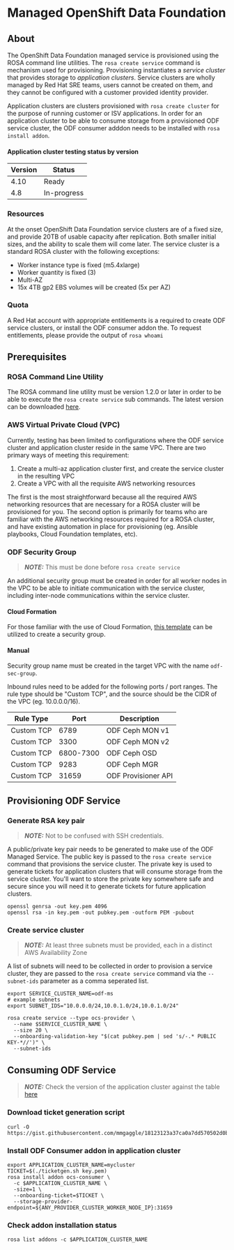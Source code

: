 # Managed OpenShift Data Foundation

## About

The OpenShift Data Foundation managed service is provisioned using the ROSA command line utilities. The `rosa create service` command is mechanism used for provisioning. Provisioning instantiates a _service cluster_ that provides storage to _application clusters_. Service clusters are wholly managed by Red Hat SRE teams, users cannot be created on them, and they cannot be configured with a customer provided identity provider.

Application clusters are clusters provisioned with `rosa create cluster` for the purpose of running customer or ISV applications. In order for an application cluster to be able to consume storage from a provisioned ODF service cluster, the ODF consumer adddon needs to be installed with `rosa install addon`.

#### Application cluster testing status by version

|Version|Status|
|---------------------------|------|
| 4.10 | Ready |
| 4.8 | In-progress|

### Resources

At the onset OpenShift Data Foundation service clusters are of a fixed size, and provide 20TB of usable capacity after replication. Both smaller initial sizes, and the ability to scale them will come later. The service cluster is a standard ROSA cluster with the following exceptions:

* Worker instance type is fixed (m5.4xlarge)
* Worker quantity is fixed (3)
* Multi-AZ
* 15x 4TB gp2 EBS volumes will be created (5x per AZ)

### Quota

A Red Hat account with appropriate entitlements is a required to create ODF service clusters, or install the ODF consumer addon the. To request entitlements, please provide the output of `rosa whoami`

## Prerequisites

### ROSA Command Line Utility

The ROSA command line utility must be version 1.2.0 or later in order to be able to execute the `rosa create service` sub commands. The latest version can be downloaded [here](https://mirror.openshift.com/pub/openshift-v4/clients/rosa/latest/).

### AWS Virtual Private Cloud (VPC)

Currently, testing has been limited to configurations where the ODF service cluster and application cluster reside in the same VPC. There are two primary ways of meeting this requirement:

1. Create a multi-az application cluster first, and create the service cluster in the resulting VPC
2. Create a VPC with all the requisite AWS networking resources

The first is the most straightforward because all the required AWS networking resources that are necessary for a ROSA cluster will be provisioned for you. The second option is primarily for teams who are familiar with the AWS networking resources required for a ROSA cluster, and have existing automation in place for provisioning (eg. Ansible playbooks, Cloud Foundation templates, etc).

### ODF Security Group

> **_NOTE:_** This must be done before `rosa create service`

An additional security group must be created in order for all worker nodes in the VPC to be able to initiate communication with the service cluster, including inter-node communications within the service cluster.

#### Cloud Formation

For those familiar with the use of Cloud Formation, [this template](https://odf-ms.s3.amazonaws.com/sec-group.json) can be utilized to create a security group.

#### Manual

Security group name must be created in the target VPC with the name `odf-sec-group`.

Inbound rules need to be added for the following ports / port ranges. The rule type should be "Custom TCP", and the source should be the CIDR of the VPC (eg. 10.0.0.0/16).

|Rule Type|Port|Description|
|---------|----|-----------|
|Custom TCP|6789|ODF Ceph MON v1|
|Custom TCP|3300|ODF Ceph MON v2|
|Custom TCP|6800-7300|ODF Ceph OSD|
|Custom TCP|9283|ODF Ceph MGR|
|Custom TCP|31659|ODF Provisioner API|

## Provisioning ODF Service

### Generate RSA key pair

> **_NOTE:_** Not to be confused with SSH credentials.

A public/private key pair needs to be generated to make use of the ODF Managed Service. The public key is passed to the `rosa create service` command that provisions the service cluster. The private key is used to generate tickets for application clusters that will consume storage from the service cluster. You'll want to store the private key somewhere safe and secure since you will need it to generate tickets for future application clusters.

```
openssl genrsa -out key.pem 4096
openssl rsa -in key.pem -out pubkey.pem -outform PEM -pubout
```

### Create service cluster

> **_NOTE:_** At least three subnets must be provided, each in a distinct AWS Availability Zone

A list of subnets will need to be collected in order to provision a service cluster, they are passed to the `rosa create service` command via the `--subnet-ids` parameter as a comma seperated list.

```
export SERVICE_CLUSTER_NAME=odf-ms
# example subnets
export SUBNET_IDS="10.0.0.0/24,10.0.1.0/24,10.0.1.0/24"

rosa create service --type ocs-provider \
  --name $SERVICE_CLUSTER_NAME \
  --size 20 \
  --onboarding-validation-key "$(cat pubkey.pem | sed 's/-.* PUBLIC KEY-*//')" \
  --subnet-ids
```

## Consuming ODF Service

> **_NOTE:_** Check the version of the application cluster against the table [here](#application-cluster-testing-status-by-version)

### Download ticket generation script

```
curl -O https://gist.githubusercontent.com/mmgaggle/18123123a37ca0a7dd570502d0bfe441/raw/c97bbd8925cacc3419c3714ca19d0bf1691ab01a/ticketgen.sh
```

### Install ODF Consumer addon in application cluster

```
export APPLICATION_CLUSTER_NAME=mycluster
TICKET=$(./ticketgen.sh key.pem)
rosa install addon ocs-consumer \
  -c $APPLICATION_CLUSTER_NAME \
  -size=1 \
  --onboarding-ticket=$TICKET \
  --storage-provider-endpoint=${ANY_PROVIDER_CLUSTER_WORKER_NODE_IP}:31659
```

### Check addon installation status

```
rosa list addons -c $APPLICATION_CLUSTER_NAME
```
